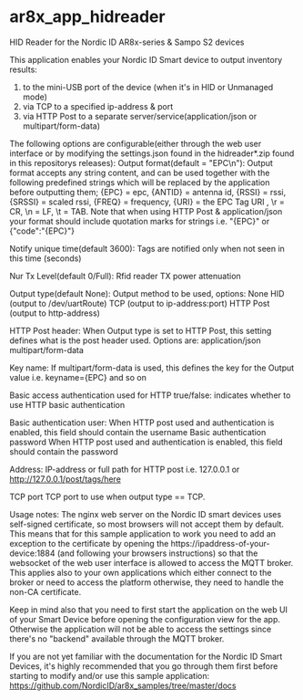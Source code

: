 # ar8x_app_hidreader
HID Reader for the Nordic ID AR8x-series & Sampo S2 devices

This application enables your Nordic ID Smart device to output inventory results:
1) to the mini-USB port of the device (when it's in HID or Unmanaged mode)
2) via TCP to a specified ip-address & port
3) via HTTP Post to a separate server/service(application/json or multipart/form-data)

The following options are configurable(either through the web user interface or by modifying the settings.json found in the hidreader*.zip found in this repositorys releases):
Output format(default = "EPC\n"):
  Output format accepts any string content, and can be used together with the following predefined strings which will be replaced by the application before outputting them; 
    {EPC} = epc, {ANTID} = antenna id, {RSSI} = rssi, {SRSSI} = scaled rssi, {FREQ} = frequency, {URI} = the EPC Tag URI , \r = CR, \n = LF, \t = TAB.
  Note that when using HTTP Post & application/json your format should include quotation marks for strings i.e. "{EPC}" or {"code":"{EPC}"}

Notify unique time(default 3600):
  Tags are notified only when not seen in this time (seconds)
  
Nur Tx Level(default 0/Full):
  Rfid reader TX power attenuation

Output type(default None):
  Output method to be used, options:
      None
      HID (output to /dev/uartRoute)
      TCP (output to ip-address:port)
      HTTP Post (output to http-address)

HTTP Post header:
  When Output type is set to HTTP Post, this setting defines what is the post header used. Options are:
      application/json
      multipart/form-data
      
Key name:
  If multipart/form-data is used, this defines the key for the Output value i.e. keyname={EPC} and so on

Basic access authentication used for HTTP
  true/false: indicates whether to use HTTP basic authentication
  
Basic authentication user:
  When HTTP post used and authentication is enabled, this field should contain the username
Basic authentication password
  When HTTP post used and authentication is enabled, this field should contain the password
  
Address:
  IP-address or full path for HTTP post i.e. 127.0.0.1 or http://127.0.0.1/post/tags/here
  
TCP port
  TCP port to use when output type == TCP.
  
Usage notes:
The nginx web server on the Nordic ID smart devices uses self-signed certificate, so most browsers will not accept them by default. This means that for this sample application to work you need to add an exception to the certificate by opening the https://ipaddress-of-your-device:1884 (and following your browsers instructions) so that the websocket of the web user interface is allowed to access the MQTT broker. This applies also to your own applications which either connect to the broker or need to access the platform otherwise, they need to handle the non-CA certificate.

Keep in mind also that you need to first start the application on the web UI of your Smart Device before opening the configuration view for the app. Otherwise the application will not be able to access the settings since there's no "backend" available through the MQTT broker.

If you are not yet familiar with the documentation for the Nordic ID Smart Devices, it's highly recommended that you go through them first before starting to modify and/or use this sample application: https://github.com/NordicID/ar8x_samples/tree/master/docs
